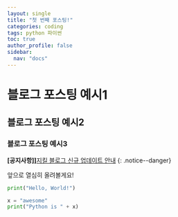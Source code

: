 ```yaml
---
layout: single
title: "첫 번째 포스팅!"
categories: coding
tags: python 파이썬
toc: true
author_profile: false
sidebar:
  nav: "docs"
---
```


# 블로그 포스팅 예시1
## 블로그 포스팅 예시2
### 블로그 포스팅 예시3

**[공지사항]]**[지킬 블로그 신규 업데이트 안내](https://mmistakes.github.io/minimal-mistakes/docs/quick-start-guide/)
{: .notice--danger}

앞으로 열심히 올려볼게요!

```python
print("Hello, World!")

x = "awesome"
print("Python is " + x)
```